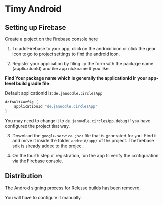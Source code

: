 # Timy Android

## Setting up Firebase

Create a project on the Firebase console [here](https://console.firebase.google.com/)

1. To add Firebase to your app, click on the android icon or click the gear icon to go to project
settings to find the android icon.

2. Register your application by filing up the form with the package name (applicationId) 
and the app nickname if you like.

**Find Your package name which is generally the applicationId in your app-level build.gradle file**

Default applicationId is: `de.janoodle.circlesApp`

```groovy
defaultConfig {
    applicationId "de.janoodle.circlesApp"
}
```

You may need to change it to `de.janoodle.circlesApp.debug` if you have configured the project
that way.

3. Download the `google-service.json` file that is generated for you. Find it and move it inside
the folder `android/app/` of the project. The firebase sdk is already added to the project.

4. On the fourth step of registration, run the app to verify the configuration via the Firebase
console.

## Distribution

The Android signing process for Release builds has been removed.

You will have to configure it manually.

